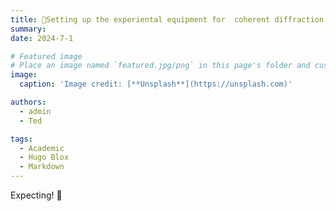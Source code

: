 ```yaml
---
title: 🎇Setting up the experiental equipment for  coherent diffraction imaging with high harmonic generation.
summary: 
date: 2024-7-1

# Featured image
# Place an image named `featured.jpg/png` in this page's folder and customize its options here.
image:
  caption: 'Image credit: [**Unsplash**](https://unsplash.com)'

authors:
  - admin
  - Ted

tags:
  - Academic
  - Hugo Blox
  - Markdown
---
```


Expecting! 👋

